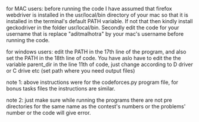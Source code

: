 for MAC users:
before running the code I have assumed that firefox webdriver is installed in the usr/local/bin directory of your mac so that it is installed in
the terminal's default PATH variable. If not that then kindly install geckodriver in the folder usr/local/bin. Secondly edit the code for your username 
that is replace "aditmalhotra" by your mac's username before running the code.

for windows users: edit the PATH in the 17th line of the program, and also set the PATH in the 18th line of code. You have aslo have to edit the the variable parent_dir 
in the line 11th of code, just change according to D driver or C drive etc (set path where you need output files)


note 1: above instructions were for the codeforces.py program file, for bonus tasks files the instructions are similar.

note 2: just make sure while running the programs there are not pre directories for the same name
as the contest's numbers or the problems' number or the code will give error.
